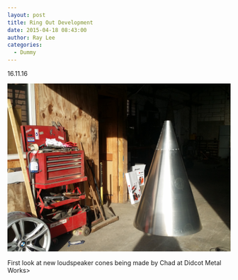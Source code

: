 ```yaml
---
layout: post
title: Ring Out Development
date: 2015-04-18 08:43:00
author: Ray Lee
categories:
  - Dummy
---
```



16.11.16

![](/uploads/versions/20161116-104459---x----4128-3096x---.jpg)

First look at new loudspeaker cones being made by Chad at Didcot Metal Works&gt;